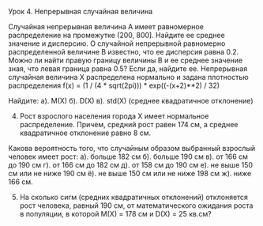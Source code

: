 Урок 4. Непрерывная случайная величина

Случайная непрерывная величина A имеет равномерное распределение на промежутке (200, 800]. Найдите ее среднее значение и дисперсию.
О случайной непрерывной равномерно распределенной величине B известно, что ее дисперсия равна 0.2. Можно ли найти правую границу величины B и ее среднее значение зная, что левая граница равна 0.5? Если да, найдите ее.
Непрерывная случайная величина X распределена нормально и задана плотностью распределения f(x) = (1 / (4 * sqrt(2pi))) * exp((-(x+2)**2) / 32)

Найдите:
а). M(X)
б). D(X)
в). std(X) (среднее квадратичное отклонение)

4. Рост взрослого населения города X имеет нормальное распределение.
Причем, средний рост равен 174 см, а среднее квадратичное отклонение равно 8 см.

Какова вероятность того, что случайным образом выбранный взрослый человек имеет рост:
а). больше 182 см
б). больше 190 см
в). от 166 см до 190 см
г). от 166 см до 182 см
д). от 158 см до 190 см
е). не выше 150 см или не ниже 190 см
ё). не выше 150 см или не ниже 198 см
ж). ниже 166 см.

5. На сколько сигм (средних квадратичных отклонений) отклоняется рост человека, равный 190 см, от математического ожидания роста в популяции, в которой M(X) = 178 см и D(X) = 25 кв.см?